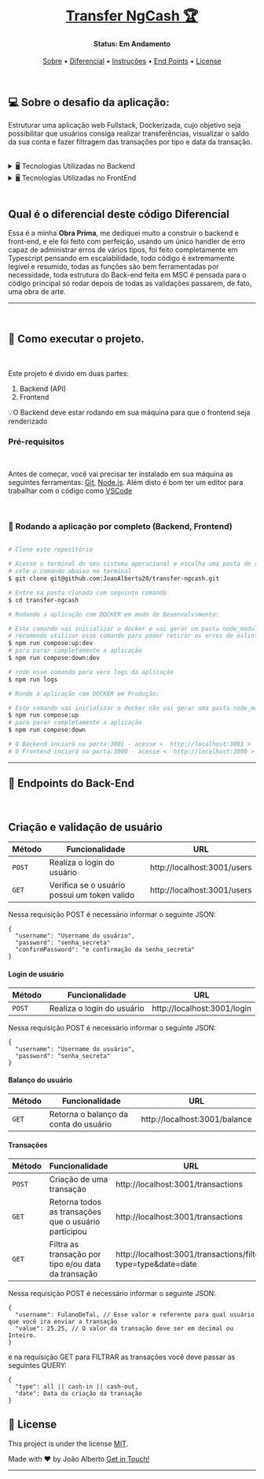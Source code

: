 <h1 align="center">
    <a href="#"> Transfer NgCash 🏆</a>
</h1>

<h4 align="center">
	 Status: Em Andamento
</h4>

<p align="center">
 <a href="#about">Sobre</a> •
 <a href="#components">Diferencial</a> •
 <a href="#instruções">Instruções</a> •
 <a href="#endPoints">End Points</a> •
 <a href="#license">License</a>
</p>

<br />
<div id="about" />

## 💻 Sobre o desafio da aplicação:

Estruturar uma aplicação web Fullstack, Dockerizada, cujo objetivo seja possibilitar que usuários consiga realizar transferências, visualizar o saldo da sua conta e fazer filtragem das transações por tipo e data da transação. 

<br />

<details>
  <summary> 🖥️ Tecnologias Utilizadas no Backend</summary>
   <br />

   - Node.js
   - Express
   - Typescript
   - PostgresSql
   - Docker
   - Jsonwebtoken
   - Swagger
   - Zod
   - Cors
   - Bcrypt
   - ESLint

</details>

<details>
  <summary> 🖥️ Tecnologias Utilizadas no FrontEnd</summary>
   <br />

   - React js
   - Typescript
   - Styled components
   - Docker
   - Axios
   - Yup
   - React hook form
   - React toastfy
   - Phosphor React
   - ESLint

</details>

<br />

<div id="components" >

## Qual é o diferencial deste código Diferencial

Essa é a minha **Obra Prima**, me dediquei muito a construir o backend e front-end, e ele foi feito com perfeição, usando um único handler de erro capaz de administrar erros de vários tipos, foi feito completamente em Typescript pensando em escalabilidade, todo código é extremamente legível e resumido, todas as funções são bem ferramentadas por necessidade, toda estrutura do Back-end feita em MSC é pensada para o código principal só rodar depois de todas as validações passarem, de fato, uma obra de arte.

---

<br />
<div id="instruções" />

## 🚀 Como executar o projeto.

<br />

Este projeto é divido em duas partes:
1. Backend (API)
2. Frontend

💡O Backend deve estar rodando em sua máquina para que o frontend seja renderizado

### Pré-requisitos

<br />

Antes de começar, você vai precisar ter instalado em sua máquina as seguintes ferramentas:
[Git](https://git-scm.com), [Node.js](https://nodejs.org/en/).
Além disto é bom ter um editor para trabalhar com o código como [VSCode](https://code.visualstudio.com/)

<br />

### 🎲 Rodando a aplicação por completo (Backend, Frontend)

```bash

# Clone este repositório

# Acesse o terminal do seu sistema operacional e escolha uma pasta de sua preferencia
# cole o comando abaixo no terminal
$ git clone git@github.com:JoaoAlberto20/transfer-ngcash.git

# Entre na pasta clonada com seguinte comando
$ cd transfer-ngcash

# Rodando a aplicação com DOCKER em modo de Desenvolvimento:

# Este comando vai inicializar o docker e vai gerar um pasta node_modules no front e backend, 
# recomendo utilizar esse comando para poder retirar os erros de eslint por falta de instalar as dependências
$ npm run compose:up:dev 
# para parar completamente a aplicação
$ npm run compose:down:dev 

# rode esse comando para vero logs da aplicação
$ npm run logs

# Ronde a aplicação com DOCKER em Produção:

# Este comando vai inicializar o docker não vai gerar uma pasta node_modules na frontend e backend
$ npm run compose:up
# para parar completamente a aplicação
$ npm run compose:down  

# O Backend inciará na porta:3001 - acesse <  http://localhost:3001 >
# O Frontend inciará na porta:3000 - acesse <  http://localhost:3000 >

```
---

<div id="endPoints" />

## 🎲 Endpoints do Back-End

<br />

## Criação e validação de usuário

| Método | Funcionalidade | URL |
|---|---|---|
| `POST` | Realiza o login do usuário | http://localhost:3001/users |
| `GET` | Verifica se o usuário possui um token valido | http://localhost:3001/users |

Nessa requisição POST é necessário informar o seguinte JSON:

```
{
  "username": "Username do usuário",
  "password": "senha_secreta"
  "confirmPassword": "e confirmação da senha_secreta"
}

```

#### Login de usuário

| Método | Funcionalidade | URL |
|---|---|---|
| `POST` | Realiza o login do usuário | http://localhost:3001/login |

Nessa requisição POST é necessário informar o seguinte JSON:

```
{
  "username": "Username do usuário",
  "password": "senha_secreta"
}

```

#### Balanço do usuário

| Método | Funcionalidade | URL |
|---|---|---|
| `GET` | Retorna o balanço da conta do usuário | http://localhost:3001/balance |


#### Transações

| Método | Funcionalidade | URL |
|---|---|---|
| `POST` | Criação de uma transação | http://localhost:3001/transactions |
| `GET` | Retorna todos as transações que o usuário participou | http://localhost:3001/transactions |
| `GET` | Filtra as transação por tipo e/ou data da transação | http://localhost:3001/transactions/filter?type=type&date=date |

Nessa requisição POST é necessário informar o seguinte JSON:

```
{
  "username": FulanoDeTal, // Esse valor e referente para qual usuário que você ira enviar a transação
  "value": 25.25, // O valor da transação deve ser em decimal ou Inteiro.
}

```

e na requisição GET para FILTRAR as transações você deve passar  as seguintes QUERY:

```
{
  "type": all || cash-in || cash-out,
  "date": Data da criação da transação
}
```

<div id="license" />

## 📝 License

This project is under the license [MIT](./LICENSE).

Made with ❤️ by João Alberto [Get in Touch!](https://www.linkedin.com/in/joaoalbertosvcode)

---